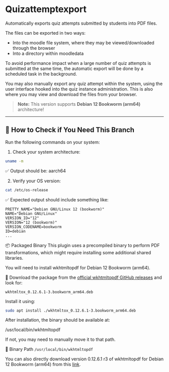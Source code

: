 # Quizattemptexport

Automatically exports quiz attempts submitted by students into PDF files.

The files can be exported in two ways:
* Into the moodle file system, where they may be viewed/downloaded through the browser
* Into a directory within moodledata

To avoid performance impact when a large number of quiz attempts is submitted at the same time, the automatic export will be done by a scheduled task in the background.

You may also manually export any quiz attempt within the system, using the user interface hooked into the quiz instance administration. This is also where you may view and download the files from your browser.


> **Note:** This version supports **Debian 12 Bookworm (arm64)** architecture!

---

## 🧭 How to Check if You Need This Branch

Run the following commands on your system:

1. Check your system architecture:

```bash
uname -m
```

✅ Output should be: aarch64

2. Verify your OS version:

```bash
cat /etc/os-release
```
✅ Expected output should include something like:
```
PRETTY_NAME="Debian GNU/Linux 12 (bookworm)"
NAME="Debian GNU/Linux"
VERSION_ID="12"
VERSION="12 (bookworm)"
VERSION_CODENAME=bookworm
ID=debian
...
```


📦 Packaged Binary
This plugin uses a precompiled binary to perform PDF transformations, which might require installing some additional shared libraries.

You will need to install wkhtmltopdf for Debian 12 Bookworm (arm64).

🔗 Download the package from the [official wkhtmltopdf GitHub releases](https://github.com/wkhtmltopdf/packaging/releases/) and look for:

`wkhtmltox_0.12.6.1-3.bookworm_arm64.deb`

Install it using:
```bash
sudo apt install ./wkhtmltox_0.12.6.1-3.bookworm_arm64.deb
```
After installation, the binary should be available at:

/usr/local/bin/wkhtmltopdf

If not, you may need to manually move it to that path.

📁 Binary Path `/usr/local/bin/wkhtmltopdf`


You can also directly download version 0.12.6.1 r3 of wkhtmltopdf for Debian 12 Bookworm (arm64) from this [link](https://github.com/wkhtmltopdf/packaging/releases/download/0.12.6.1-3/wkhtmltox_0.12.6.1-3.bookworm_arm64.deb).
